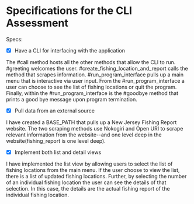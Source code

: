 # Specifications for the CLI Assessment

Specs:

- [x] Have a CLI for interfacing with the application

The #call method hosts all the other methods that allow the CLI to run. #greeting welcomes the user. #create_fishing_location_and_report calls the method that scrapes information. #run_program_interface pulls up a main menu that is interactive via user input. From the #run_program_interface a user can choose to see the list of fishing locations or quit the program. Finally, within the #run_program_interface is the #goodbye method that prints a good bye message upon program termination.


- [X] Pull data from an external source

I have created a BASE_PATH that pulls up a New Jersey Fishing Report website. The two scraping methods use Nokogiri and Open URI to scrape relevant information from the website--and one level deep in the website(fishing_report is one level deep).

- [X] Implement both list and detail views

I have implemented the list view by allowing users to select the list of fishing locations from the main menu. If the user choose to view the list, there is a list of updated fishing locations. Further, by selecting the number of an individual fishing location the user can see the details of that selection. In this case, the details are the actual fishing report of the individual fishing location.
